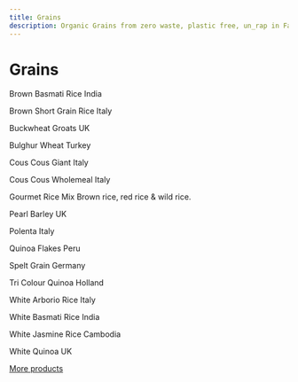 ```yaml
---
title: Grains
description: Organic Grains from zero waste, plastic free, un_rap in Falmouth
---
```

# Grains

Brown Basmati Rice
India

Brown Short Grain Rice
Italy

Buckwheat Groats
UK

Bulghur Wheat
Turkey

Cous Cous Giant
Italy

Cous Cous Wholemeal
Italy

Gourmet Rice Mix
Brown rice, red rice & wild rice.

Pearl Barley
UK

Polenta
Italy

Quinoa Flakes
Peru

Spelt Grain
Germany

Tri Colour Quinoa
Holland

White Arborio Rice
Italy

White Basmati Rice
India

White Jasmine Rice
Cambodia

White Quinoa
UK

[More products](/howto/fill-containers.html)
